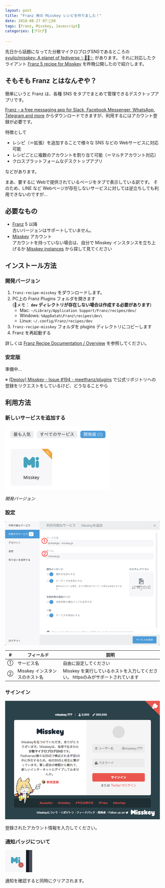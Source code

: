 ```yaml
---
layout: post
title: "Franz 用の Misskey レシピを作りました！"
date: 2018-08-27 07:30
tags: [Franz, Misskey, Javascript]
categories: [ブログ]

---
```


先日から話題になってた分散マイクロブログSNSであるところの [syuilo/misskey: A planet of fediverse ✨🐢🚀✨](https://github.com/syuilo/misskey) があります。
それに対応したクライアント [Franz 5 recipe for Misskey](https://github.com/sharkpp/franz-recipe-misskey) を昨晩公開したので紹介します。

## そもそも Franz とはなんぞや？

簡単にいうと Franz は、各種 SNS をタブでまとめて管理できるデスクトップアプリです。

[Franz – a free messaging app for Slack, Facebook Messenger, WhatsApp, Telegram and more](https://meetfranz.com/) からダウンロードできますが、利用するにはアカウント登録が必要です。

特徴として

* レシピ（＝拡張）を追加することで様々な SNS などの Webサービスに対応可能
* レシピごとに複数のアカウントを割り当て可能（＝マルチアカウント対応）
* クロスプラットフォームなデスクトップアプリ

などがあります。

まあ、要するに Webで提供されているページをタブで表示している訳です。
そのため、LINE など Webページが存在しないサービスに対しては逆立ちしても利用できないのですが...

## 必要なもの

* [Franz](https://meetfranz.com/) 5 以降<br />古いバージョンはサポートしていません。
* [Misskey](https://joinmisskey.github.io/) アカウント<br />アカウントを持っていない場合は、自分で Misskey インスタンスを立ち上げるか [Misskey instances](https://joinmisskey.github.io/ja/wiki/instances/) から探して見てください

## インストール方法

### 開発バージョン

1. `franz-recipe-misskey` をダウンロードします。
2. PC上の Franz Plugins フォルダを開きます<br />(メモ： **`dev` ディレクトリが存在しない場合は作成する必要があります**)
    * Mac: `~/Library/Application Support/Franz/recipes/dev/`
    * Windows: `%AppData%\Franz\recipes\dev\`
    * Linux: `~/.config/Franz/recipes/dev`
3. `franz-recipe-misskey` フォルダを plugins ディレクトリにコピーします
4. Franz を再起動する

詳しくは [Franz Recipe Documentation / Overview](https://github.com/meetfranz/plugins/blob/master/docs/integration.md) を参照してください。

### 安定版

準備中...

※ [[Deploy] Misskey - Issue #194 - meetfranz/plugins](https://github.com/meetfranz/plugins/issues/194) で公式リポジトリへの登録をリクエストをしているけど、どうなることやら

## 利用方法

### 新しいサービスを追加する

![サービスの追加](/images/20180826_add-service.png)

*開発バージョン*

### 設定

![サービスの追加](/images/20180826_add-service-settings.png)

| # | フィールド|説明|
| - | - | - |
| ① | サービス名 | 自由に設定してください |
| ② | Misskey インスタンスのホスト名 | Misskey を実行しているホストを入力してください。 httpsのみがサポートされています|

### サインイン

![](/images/20180826_misskey-signin.png)

登録されたアカウント情報を入力してください。

### 通知バッジについて

![](/images/20180826_notification-badge-example.png)

通知を確認すると同時にクリアされます。
